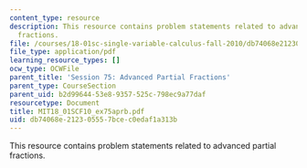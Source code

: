 ```yaml
---
content_type: resource
description: This resource contains problem statements related to advanced partial
  fractions.
file: /courses/18-01sc-single-variable-calculus-fall-2010/db74068e212305557bcec0edaf1a313b_MIT18_01SCF10_ex75aprb.pdf
file_type: application/pdf
learning_resource_types: []
ocw_type: OCWFile
parent_title: 'Session 75: Advanced Partial Fractions'
parent_type: CourseSection
parent_uid: b2d99644-53e8-9357-525c-798ec9a77daf
resourcetype: Document
title: MIT18_01SCF10_ex75aprb.pdf
uid: db74068e-2123-0555-7bce-c0edaf1a313b
---
```

This resource contains problem statements related to advanced partial fractions.

